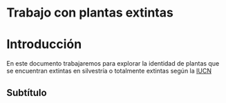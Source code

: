 Trabajo con plantas extintas
================

# Introducción

En este documento trabajaremos para explorar la identidad de plantas que
se encuentran extintas en silvestría o totalmente extintas según la
[IUCN](https://www.iucnredlist.org/)

## Subtítulo
